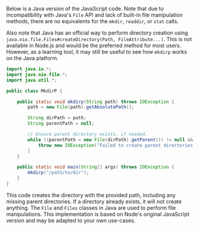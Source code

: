 Below is a Java version of the JavaScript code. Note that due to incompatibility with Java's `File` API and lack of built-in file manipulation methods, there are no equivalents for the `mkdir`, `readdir`, or `stat` calls. 

Also note that Java has an official way to perform directory creation using `java.nio.file.Files#createDirectory(Path, FileAttribute...)`. This is not available in Node.js and would be the preferred method for most users. However, as a learning tool, it may still be useful to see how `mkdirp` works on the Java platform.

```Java
import java.io.*;
import java.nio.file.*;
import java.util.*;

public class MkdirP {

    public static void mkdirp(String path) throws IOException {
        path = new File(path).getAbsolutePath();

        String dirPath = path;
        String parentPath = null;

        // Ensure parent directory exists, if needed.
        while ((parentPath = new File(dirPath).getParent()) != null && !new File(parentPath).exists() && !new File(parentPath).mkdirs()) {
            throw new IOException("Failed to create parent directories.");
        }
    }

    public static void main(String[] args) throws IOException {
        mkdirp("/path/to/dir");
    }
}
```

This code creates the directory with the provided path, including any missing parent directories. If a directory already exists, it will not create anything. The `File` and `Files` classes in Java are used to perform file manipulations. This implementation is based on Node's original JavaScript version and may be adapted to your own use-cases.
